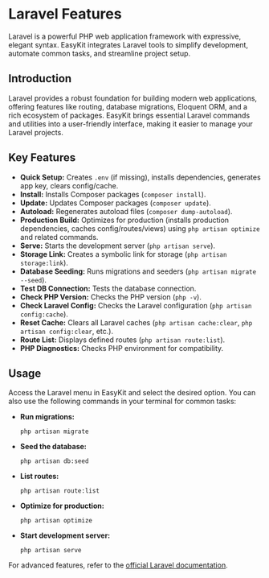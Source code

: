 # Laravel Features

Laravel is a powerful PHP web application framework with expressive, elegant syntax. EasyKit integrates Laravel tools to simplify development, automate common tasks, and streamline project setup.

## Introduction

Laravel provides a robust foundation for building modern web applications, offering features like routing, database migrations, Eloquent ORM, and a rich ecosystem of packages. EasyKit brings essential Laravel commands and utilities into a user-friendly interface, making it easier to manage your Laravel projects.

## Key Features

- **Quick Setup:** Creates `.env` (if missing), installs dependencies, generates app key, clears config/cache.
- **Install:** Installs Composer packages (`composer install`).
- **Update:** Updates Composer packages (`composer update`).
- **Autoload:** Regenerates autoload files (`composer dump-autoload`).
- **Production Build:** Optimizes for production (installs production dependencies, caches config/routes/views) using `php artisan optimize` and related commands.
- **Serve:** Starts the development server (`php artisan serve`).
- **Storage Link:** Creates a symbolic link for storage (`php artisan storage:link`).
- **Database Seeding:** Runs migrations and seeders (`php artisan migrate --seed`).
- **Test DB Connection:** Tests the database connection.
- **Check PHP Version:** Checks the PHP version (`php -v`).
- **Check Laravel Config:** Checks the Laravel configuration (`php artisan config:cache`).
- **Reset Cache:** Clears all Laravel caches (`php artisan cache:clear`, `php artisan config:clear`, etc.).
- **Route List:** Displays defined routes (`php artisan route:list`).
- **PHP Diagnostics:** Checks PHP environment for compatibility.

## Usage

Access the Laravel menu in EasyKit and select the desired option. You can also use the following commands in your terminal for common tasks:

- **Run migrations:**
  ```shell
  php artisan migrate
  ```
- **Seed the database:**
  ```shell
  php artisan db:seed
  ```
- **List routes:**
  ```shell
  php artisan route:list
  ```
- **Optimize for production:**
  ```shell
  php artisan optimize
  ```
- **Start development server:**
  ```shell
  php artisan serve
  ```

For advanced features, refer to the [official Laravel documentation](https://laravel.com/docs).